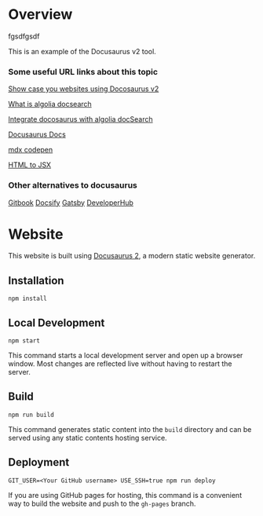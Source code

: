 # Overview



fgsdfgsdf

This is an example of the Docusaurus v2 tool.

### Some useful URL links about this topic

[Show case you websites using Docosaurus v2](https://v2.docusaurus.io/showcase/)

[What is algolia docsearch](https://docsearch.algolia.com/docs/what-is-docsearch/)

[Integrate docosaurus with algolia docSearch](https://github.com/algolia/docsearch-website)

[Docusaurus Docs](https://v2.docusaurus.io/docs/)

[mdx codepen](https://www.mdx-embed.com/?path=/docs/components-codepen--usage)

[HTML to JSX](https://magic.reactjs.net/htmltojsx.htm)

### Other alternatives to docusaurus

[Gitbook](https://www.gitbook.com/)
[Docsify](https://docsify.js.org/#/quickstart)
[Gatsby](https://www.gatsbyjs.com/)
[DeveloperHub](https://developerhub.io/)

# Website

This website is built using [Docusaurus 2](https://v2.docusaurus.io/), a modern static website generator.

## Installation

```console
npm install
```

## Local Development

```console
npm start
```

This command starts a local development server and open up a browser window. Most changes are reflected live without having to restart the server.

## Build

```console
npm run build
```

This command generates static content into the `build` directory and can be served using any static contents hosting service.

## Deployment

```console
GIT_USER=<Your GitHub username> USE_SSH=true npm run deploy
```

If you are using GitHub pages for hosting, this command is a convenient way to build the website and push to the `gh-pages` branch.